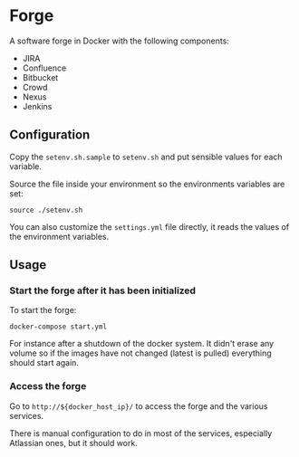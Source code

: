 # Forge

A software forge in Docker with the following components:

- JIRA
- Confluence
- Bitbucket
- Crowd
- Nexus
- Jenkins

## Configuration

Copy the `setenv.sh.sample` to `setenv.sh` and put
sensible values for each variable.

Source the file inside your environment so the environments variables are set:

    source ./setenv.sh

You can also customize the `settings.yml` file directly, it reads the values of the environment variables.

## Usage

### Start the forge after it has been initialized

To start the forge:

    docker-compose start.yml

For instance after a shutdown of the docker system.
It didn't erase any volume so if the images have not changed (latest is pulled)
everything should start again.

### Access the forge

Go to `http://${docker_host_ip}/` to access the forge and the various services.

There is manual configuration to do in most of the services, especially Atlassian ones, but it should work.
